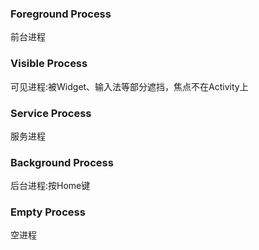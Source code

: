 ### Foreground Process
前台进程
### Visible Process
可见进程:被Widget、输入法等部分遮挡，焦点不在Activity上
### Service Process
服务进程
### Background Process
后台进程:按Home键
### Empty Process
空进程


